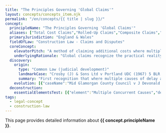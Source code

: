 ```yaml
---
title: "The Principles Governing 'Global Claims'"
layout: concepts/concepts_item.njk
permalink: "/en/concepts/{{ title | slug }}/"
concept:
  principleName: "The Principles Governing 'Global Claims'"
  aliases: ["Total Cost Claims","Rolled-Up Claims","Composite Claims","Cumulative Claims"]
  primaryJurisdiction: "England & Wales"
  fieldOfLaw: "Construction Law - Claims and Disputes"
  coreConcept:
    elevatorPitch: "A method of claiming additional costs where multiple causes of delay and disruption are so interlinked that their individual effects cannot be practically separated, allowing recovery based on total impact rather than cause-by-cause analysis."
    underlyingRationale: "Global claims recognize the practical reality that in complex construction projects, multiple concurrent causes of delay and disruption create synergistic effects that are impossible to separate precisely, while still requiring sufficient causal connection to justify recovery."
  discovery:
    origin:
      type: "Common Law (judicial development)"
      landmarkCase: "Crosby (J) & Sons Ltd v Portland UDC (1967) 5 BLR 121"
      summary: "First recognition that where multiple causes of delay are so complex and interrelated that separation is impractical, global claims may be acceptable if overall causal connection established."
    evolution: [{"caseName":"Mid Glamorgan County Council v J Devonald Williams & Partner (1992) 29 Con LR 129","year":1992,"contribution":"Established that global claims require proof of causation between events claimed for and loss suffered, rejecting purely arithmetical approaches."},{"caseName":"John Doyle Construction Ltd v Laing Management (Scotland) Ltd [2004] BLR 295","year":2004,"contribution":"Scottish court clarified that global claims must still establish causal connection and cannot be used simply to avoid burden of detailed analysis where separation is possible."}]
  deconstruction:
    essentialElementsTest: [{"element":"Multiple Concurrent Causes","description":"There must be multiple events or causes of delay/disruption that occurred during overlapping periods."},{"element":"Practical Impossibility of Separation","description":"It must be genuinely impractical to separate the individual effects of different causes due to their complex interaction."},{"element":"Overall Causal Connection","description":"There must be proven causal link between the events claimed for and the total loss suffered, even if individual contributions cannot be quantified."},{"element":"Detailed Record of Events","description":"Comprehensive contemporaneous records of all events and their timing must be available to support the global approach."}]
tags: 
  - legal-concept
  - construction-law
---
```


This page provides detailed information about **{{ concept.principleName }}**.
